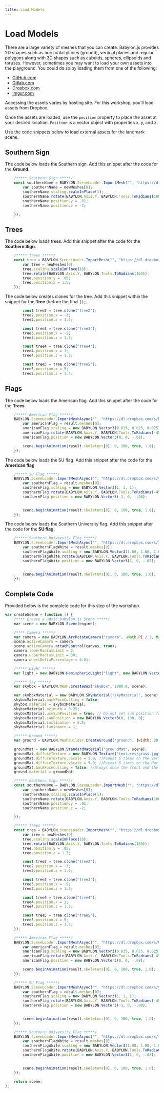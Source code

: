 ```yaml
---
title: Load Models
---
```


# Load Models

There are a large variety of meshes that you can create. Babylon.js provides 2D shapes such as horizontal planes (ground), vertical planes and regular polygons along with 3D shapes such as cuboids, spheres, ellipsoids and toruses. However, sometimes you may want to load your own assets into the playground. You could do so by loading them from one of the following:

- [GitHub.com](https://www.github.com)
- [Gitlab.com](https://www.gitlab.com)
- [Dropbox.com](https://www.dropbox.com)
- [Imgur.com](https://www.imgur.com)

Accessing the assets varies by hosting site. For this workshop, you'll load assets from Dropbox.

Once the assets are loaded, use the `position` property to place the asset at your desired location. `Position` is a vector object with properties x, y, and z.

Use the code snippets below to load external assets for the landmark scene.

## Southern Sign

The code below loads the Southern sign. Add this snippet after the code for the **Ground**.

```javascript
    /***** Southern Sign *****/      
    const southernName = BABYLON.SceneLoader.ImportMesh("", "https://dl.dropbox.com/s/epdlymyvyq0rwn3/", "southern.glb", scene, function (newMeshes) {
        var southernName = newMeshes[0];
        southernName.scaling.scaleInPlace(1);
        southernName.rotate(BABYLON.Axis.Y, BABYLON.Tools.ToRadians(180));
        southernName.position.y = .01;
        southernName.position.z = -2;

    });
```

## Trees

The code below loads trees. Add this snippet after the code for the **Southern Sign**.

```javascript
    /***** Trees *****/    
    const tree = BABYLON.SceneLoader.ImportMesh("", "https://dl.dropbox.com/s/l0ir989f1i82311/", "tree.glb", scene, function (newMeshes) {
        var tree = newMeshes[0];
        tree.scaling.scaleInPlace(10);
        tree.rotate(BABYLON.Axis.Y, BABYLON.Tools.ToRadians(180));
        tree.position.y = .05;
        tree.position.z = 1.5;
    });
```

The code below creates clones for the tree. Add this snippet within the snippet for the **Tree** (before the final `});`.

```javascript
        const tree2 = tree.clone("tree2");
        tree2.position.x = -3; 
        tree2.position.z = 1.5;

        const tree3 = tree.clone("tree3");
        tree3.position.x = -5;
        tree3.position.z = 1.5; 

        const tree4 = tree.clone("tree4");
        tree4.position.x = 3; 
        tree4.position.z = 1.5;

        const tree5 = tree.clone("tree5");
        tree5.position.x = 5; 
        tree5.position.z = 1.5;
```

## Flags

The code below loads the American flag. Add this snippet after the code for the **Trees**.

```javascript
    /***** American Flag *****/    
    BABYLON.SceneLoader.ImportMeshAsync("", "https://dl.dropbox.com/s/h2ga135e6kbomqk/", "american-flag.glb", scene).then((result) => {
        var americanFlag = result.meshes[0];
        americanFlag.scaling = new BABYLON.Vector3(0.025, 0.025, 0.025);
        americanFlag.rotate(BABYLON.Axis.Y, BABYLON.Tools.ToRadians(-45))
        americanFlag.position = new BABYLON.Vector3(0, 0, -.08);

        scene.beginAnimation(result.skeletons[0], 0, 100, true, 1.0);
    });
```

The code below loads the SU flag. Add this snippet after the code for the **American flag**.

```javascript
    /***** SU Flag *****/   
    BABYLON.SceneLoader.ImportMeshAsync("", "https://dl.dropbox.com/s/yf48ii0opblp601/", "southern-flag-blue.glb", scene).then((result) => {
        var southernFlag = result.meshes[0];
        southernFlag.scaling = new BABYLON.Vector3(1, 1, 1);
        southernFlag.rotate(BABYLON.Axis.Y, BABYLON.Tools.ToRadians(-45))
        southernFlag.position = new BABYLON.Vector3(-1, 0, -.08);

                
        scene.beginAnimation(result.skeletons[0], 0, 100, true, 1.0);
    });
```

The code below loads the Southern University flag. Add this snippet after the code for the **SU flag**.

```javascript
    /***** Southern University Flag *****/   
    BABYLON.SceneLoader.ImportMeshAsync("", "https://dl.dropbox.com/s/lnkuus9x53cde72/", "southern-flag-white.glb", scene).then((result) => {
        var southernFlagWhite = result.meshes[0];
        southernFlagWhite.scaling = new BABYLON.Vector3(1.08, 1.08, 1.08);
        southernFlagWhite.rotate(BABYLON.Axis.Y, BABYLON.Tools.ToRadians(-45))
        southernFlagWhite.position = new BABYLON.Vector3(1, 0, -.08);

                
        scene.beginAnimation(result.skeletons[0], 0, 100, true, 1.0);
    });
```

## Complete Code

Provided below is the complete code for this step of the workshop.

```javascript
var createScene = function () {
    /**** Create a Basic Babylon.js Scene *****/
    var scene = new BABYLON.Scene(engine);

    /**** Camera *****/
    var camera = new BABYLON.ArcRotateCamera("camera", -Math.PI / 2, Math.PI / 2.5, 10, new BABYLON.Vector3(0, 0, 0));
    scene.activeCamera = camera;
    scene.activeCamera.attachControl(canvas, true);
    camera.lowerRadiusLimit = 2;
    camera.upperRadiusLimit = 30;
    camera.wheelDeltaPercentage = 0.01;

    /***** Light *****/
    var light = new BABYLON.HemisphericLight("light", new BABYLON.Vector3(0, 1, -1), scene);

    /***** Sky *****/
    var skybox = BABYLON.Mesh.CreateBox("skyBox", 1000.0, scene);

    var skyboxMaterial = new BABYLON.SkyMaterial("skyMaterial", scene);
    skyboxMaterial.backFaceCulling = false;
    skybox.material = skyboxMaterial;
    skyboxMaterial.azimuth = 0.25;
    skyboxMaterial.useSunPosition = true; // Do not set sun position from azimuth and inclination
    skyboxMaterial.sunPosition = new BABYLON.Vector3(0, 100, 0);
    skyboxMaterial.inclination = 0.5;
    skyboxMaterial.luminance = 1;

    /***** Ground *****/
    var ground = BABYLON.MeshBuilder.CreateGround("ground", {width: 20, height: 12}, scene);

    groundMat = new BABYLON.StandardMaterial("groundMat", scene);
    groundMat.diffuseTexture = new BABYLON.Texture("textures/grass.jpg", scene);
    groundMat.diffuseTexture.uScale = 5.0; //Repeat 5 times on the Vertical Axes
    groundMat.diffuseTexture.vScale = 5.0; //Repeat 5 times on the Horizontal Axes
    groundMat.backFaceCulling = false; //Always show the front and the back of an element
    ground.material = groundMat;

    /***** Southern Sign *****/      
    const southernName = BABYLON.SceneLoader.ImportMesh("", "https://dl.dropbox.com/s/epdlymyvyq0rwn3/", "southern.glb", scene, function (newMeshes) {
        var southernName = newMeshes[0];
        southernName.scaling.scaleInPlace(1);
        southernName.rotate(BABYLON.Axis.Y, BABYLON.Tools.ToRadians(180));
        southernName.position.y = .01;
        southernName.position.z = -2;

    });

    /***** Trees *****/    
    const tree = BABYLON.SceneLoader.ImportMesh("", "https://dl.dropbox.com/s/l0ir989f1i82311/", "tree.glb", scene, function (newMeshes) {
        var tree = newMeshes[0];
        tree.scaling.scaleInPlace(10);
        tree.rotate(BABYLON.Axis.Y, BABYLON.Tools.ToRadians(180));
        tree.position.y = .05;
        tree.position.z = 1.5;

        const tree2 = tree.clone("tree2");
        tree2.position.x = -3; 
        tree2.position.z = 1.5;

        const tree3 = tree.clone("tree3");
        tree3.position.x = -5;
        tree3.position.z = 1.5; 

        const tree4 = tree.clone("tree4");
        tree4.position.x = 3; 
        tree4.position.z = 1.5;

        const tree5 = tree.clone("tree5");
        tree5.position.x = 5; 
        tree5.position.z = 1.5;
    });

    /***** American Flag *****/    
    BABYLON.SceneLoader.ImportMeshAsync("", "https://dl.dropbox.com/s/h2ga135e6kbomqk/", "american-flag.glb", scene).then((result) => {
        var americanFlag = result.meshes[0];
        americanFlag.scaling = new BABYLON.Vector3(0.025, 0.025, 0.025);
        americanFlag.rotate(BABYLON.Axis.Y, BABYLON.Tools.ToRadians(-45))
        americanFlag.position = new BABYLON.Vector3(0, 0, -.08);

        scene.beginAnimation(result.skeletons[0], 0, 100, true, 1.0);
    });

    /***** SU Flag *****/   
    BABYLON.SceneLoader.ImportMeshAsync("", "https://dl.dropbox.com/s/yf48ii0opblp601/", "southern-flag-blue.glb", scene).then((result) => {
        var southernFlag = result.meshes[0];
        southernFlag.scaling = new BABYLON.Vector3(1, 1, 1);
        southernFlag.rotate(BABYLON.Axis.Y, BABYLON.Tools.ToRadians(-45))
        southernFlag.position = new BABYLON.Vector3(-1, 0, -.08);

                
        scene.beginAnimation(result.skeletons[0], 0, 100, true, 1.0);
    });

    /***** Southern University Flag *****/   
    BABYLON.SceneLoader.ImportMeshAsync("", "https://dl.dropbox.com/s/lnkuus9x53cde72/", "southern-flag-white.glb", scene).then((result) => {
        var southernFlagWhite = result.meshes[0];
        southernFlagWhite.scaling = new BABYLON.Vector3(1.08, 1.08, 1.08);
        southernFlagWhite.rotate(BABYLON.Axis.Y, BABYLON.Tools.ToRadians(-45))
        southernFlagWhite.position = new BABYLON.Vector3(1, 0, -.08);

                
        scene.beginAnimation(result.skeletons[0], 0, 100, true, 1.0);
    });

    return scene;
};
```